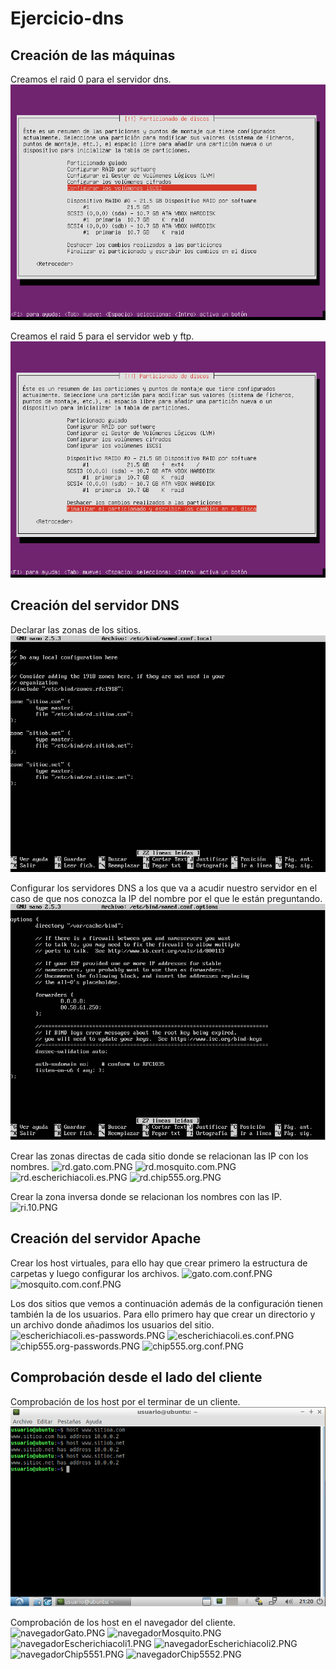 # Ejercicio-dns
## Creación de las máquinas
Creamos el raid 0 para el servidor dns.
![raid0_servidordns.PNG](./raid0_servidordns.PNG)

Creamos el raid 5 para el servidor web y ftp.
![raid0_servidordns2.PNG](./raid0_servidordns2.PNG)

## Creación del servidor DNS
Declarar las zonas de los sitios.
![named.conf.local.PNG](./named.conf.local.PNG)

Configurar los servidores DNS a los que va a acudir nuestro servidor en el caso de que nos conozca la IP del nombre por el que le están preguntando.
![named.conf.options.PNG](./named.conf.options.PNG)

Crear las zonas directas de cada sitio donde se relacionan las IP con los nombres.
![rd.gato.com.PNG](./rd.gato.com.PNG)
![rd.mosquito.com.PNG](./rd.mosquito.com.PNG)
![rd.escherichiacoli.es.PNG](./rd.escherichiacoli.es.PNG)
![rd.chip555.org.PNG](./rd.chip555.org.PNG)

Crear la zona inversa donde se relacionan los nombres con las IP.
![ri.10.PNG](./ri.10.PNG)

## Creación del servidor Apache
Crear los host virtuales, para ello hay que crear primero la estructura de carpetas y luego configurar los archivos.
![gato.com.conf.PNG](./gato.com.conf.PNG)
![mosquito.com.conf.PNG](./mosquito.com.conf.PNG)

Los dos sitios que vemos a continuación además de la configuración tienen también la de los usuarios. Para ello primero hay que crear un directorio y un archivo donde añadimos los usuarios del sitio.
![escherichiacoli.es-passwords.PNG](./escherichiacoli.es-passwords.PNG)
![escherichiacoli.es.conf.PNG](./escherichiacoli.es.conf.PNG)
![chip555.org-passwords.PNG](./chip555.org-passwords.PNG)
![chip555.org.conf.PNG](./chip555.org.conf.PNG)

## Comprobación desde el lado del cliente
Comprobación de los host por el terminar de un cliente.
![comprobacionHost.PNG](./comprobacionHost.PNG)

Comprobación de los host en el navegador del cliente.
![navegadorGato.PNG](./navegadorGato.PNG)
![navegadorMosquito.PNG](./navegadorMosquito.PNG)
![navegadorEscherichiacoli1.PNG](./navegadorEscherichiacoli1.PNG)
![navegadorEscherichiacoli2.PNG](./navegadorEscherichiacoli2.PNG)
![navegadorChip5551.PNG](./navegadorChip5551.PNG)
![navegadorChip5552.PNG](./navegadorChip5552.PNG)
